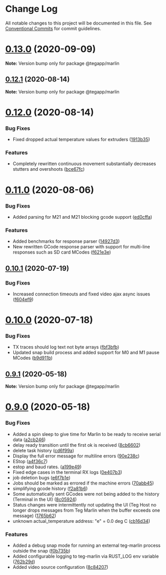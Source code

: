 # Change Log

All notable changes to this project will be documented in this file.
See [Conventional Commits](https://conventionalcommits.org) for commit guidelines.

# [0.13.0](https://github.com/tegapp/teg/compare/v0.12.1...v0.13.0) (2020-09-09)

**Note:** Version bump only for package @tegapp/marlin





## [0.12.1](https://github.com/tegapp/teg/compare/v0.12.0...v0.12.1) (2020-08-14)

**Note:** Version bump only for package @tegapp/marlin





# [0.12.0](https://github.com/tegapp/teg/compare/v0.11.0...v0.12.0) (2020-08-14)


### Bug Fixes

* Fixed dropped actual temperature values for extruders ([1913b35](https://github.com/tegapp/teg/commit/1913b35))


### Features

* Completely rewritten continuous movement substantially decreases stutters and overshoots ([bce67fc](https://github.com/tegapp/teg/commit/bce67fc))





# [0.11.0](https://github.com/tegapp/teg/compare/v0.10.1...v0.11.0) (2020-08-06)


### Bug Fixes

* Added parsing for M21 and M21 blocking gcode support ([ed0cffa](https://github.com/tegapp/teg/commit/ed0cffa))


### Features

* Added benchmarks for response parser ([14927d3](https://github.com/tegapp/teg/commit/14927d3))
* New rewritten GCode response parser with support for multi-line responses such as SD card MCodes ([f621e3e](https://github.com/tegapp/teg/commit/f621e3e))





## [0.10.1](https://github.com/tegapp/teg/compare/v0.10.0...v0.10.1) (2020-07-19)


### Bug Fixes

* Increased connection timeouts and fixed video ajax async issues ([f604ef9](https://github.com/tegapp/teg/commit/f604ef9))





# [0.10.0](https://github.com/tegapp/teg/compare/v0.9.1...v0.10.0) (2020-07-18)


### Bug Fixes

* TX traces should log text not byte arrays ([fbf3bfb](https://github.com/tegapp/teg/commit/fbf3bfb))
* Updated snap build process and added support for M0 and M1 pause MCodes ([b9d911b](https://github.com/tegapp/teg/commit/b9d911b))





## [0.9.1](https://github.com/tegapp/teg/compare/v0.9.0...v0.9.1) (2020-05-18)

**Note:** Version bump only for package @tegapp/marlin





# [0.9.0](https://github.com/tegapp/teg/compare/v0.8.0...v0.9.0) (2020-05-18)


### Bug Fixes

* Added a spin sleep to give time for Marlin to be ready to receive serial data ([a2cb246](https://github.com/tegapp/teg/commit/a2cb246))
* delay ready transition until the first ok is received ([8cb6602](https://github.com/tegapp/teg/commit/8cb6602))
* delete task history ([cd6f99a](https://github.com/tegapp/teg/commit/cd6f99a))
* Display the full error message for multiline errors ([90e238c](https://github.com/tegapp/teg/commit/90e238c))
* EStop ([a4f36c7](https://github.com/tegapp/teg/commit/a4f36c7))
* estop and baud rates. ([a199e49](https://github.com/tegapp/teg/commit/a199e49))
* Fixed edge cases in the terminal RX logs ([0e407b3](https://github.com/tegapp/teg/commit/0e407b3))
* job deletion bugs ([e6f7b1e](https://github.com/tegapp/teg/commit/e6f7b1e))
* Jobs should be marked as errored if the machine errors ([70abb45](https://github.com/tegapp/teg/commit/70abb45))
* simplifying gcode history ([f2a81b6](https://github.com/tegapp/teg/commit/f2a81b6))
* Some automatically sent GCodes were not being added to the history (Terminal in the  UI) ([8c05924](https://github.com/tegapp/teg/commit/8c05924))
* Status changes were intermittently not updating the UI (Teg Host no longer drops messages from Teg Marlin when the buffer exceeds one message) ([1765b62](https://github.com/tegapp/teg/commit/1765b62))
* unknown actual_temperature address: "e" = 0.0 deg C ([cb16d34](https://github.com/tegapp/teg/commit/cb16d34))


### Features

* Added a debug snap mode for running an external teg-marlin process outside the snap ([f0b735b](https://github.com/tegapp/teg/commit/f0b735b))
* Added configurable logging to teg-marlin via RUST_LOG env variable ([762b29d](https://github.com/tegapp/teg/commit/762b29d))
* Added video source configuration ([8c84207](https://github.com/tegapp/teg/commit/8c84207))
